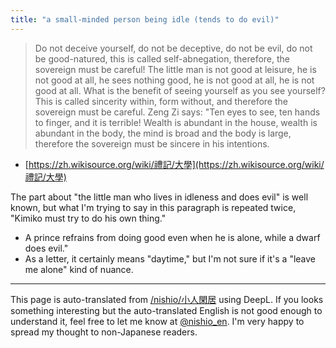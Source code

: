 ```yaml
---
title: "a small-minded person being idle (tends to do evil)"
---
```


> Do not deceive yourself, do not be deceptive, do not be evil, do not be good-natured, this is called self-abnegation, therefore, the sovereign must be careful! The little man is not good at leisure, he is not good at all, he sees nothing good, he is not good at all, he is not good at all. What is the benefit of seeing yourself as you see yourself? This is called sincerity within, form without, and therefore the sovereign must be careful. Zeng Zi says: "Ten eyes to see, ten hands to finger, and it is terrible! Wealth is abundant in the house, wealth is abundant in the body, the mind is broad and the body is large, therefore the sovereign must be sincere in his intentions.
- [https://zh.wikisource.org/wiki/禮記/大學](https://zh.wikisource.org/wiki/禮記/大學)

The part about "the little man who lives in idleness and does evil" is well known, but what I'm trying to say in this paragraph is repeated twice, "Kimiko must try to do his own thing."
- A prince refrains from doing good even when he is alone, while a dwarf does evil."
- As a letter, it certainly means "daytime," but I'm not sure if it's a "leave me alone" kind of nuance.

---
This page is auto-translated from [/nishio/小人閑居](https://scrapbox.io/nishio/小人閑居) using DeepL. If you looks something interesting but the auto-translated English is not good enough to understand it, feel free to let me know at [@nishio_en](https://twitter.com/nishio_en). I'm very happy to spread my thought to non-Japanese readers.